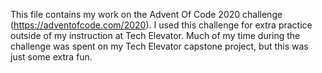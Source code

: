 This file contains my work on the Advent Of Code 2020 challenge (https://adventofcode.com/2020). I used this challenge for extra practice outside of my instruction at Tech Elevator. Much of my time during the challenge was spent on my Tech Elevator capstone project, but this was just some extra fun.